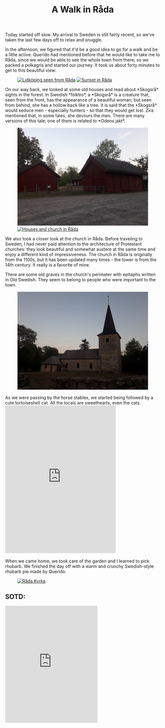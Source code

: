 ﻿---
title: "A Walk in Råda"
comments: true
categories:
  - blog

tags:
  - blog
  - life
  - du gamla du fria
---
Today started off slow. My arrival to Sweden is still fairly recent, so we've taken the last few days off to relax and snuggle. 

In the afternoon, we figured that it'd be a good idea to go for a walk and be a little active. Querido had mentioned before that he would like to take me to Råda, since we would be able to see the whole town from there; so we packed a polkagris and started our journey. It took us about forty minutes to get to this beautiful view: 
<figure  class="half">
	<a  href="https://github.com/dotMargui/blog/blob/master/assets/photos/20180725_r%C3%A5da.jpeg?raw=true">
	<img  src="https://github.com/dotMargui/blog/blob/master/assets/photos/20180725_r%C3%A5da.jpeg?raw=true"  alt="Lidköping seen from Råda"></a>
	<a  href="https://github.com/dotMargui/blog/blob/master/assets/photos/20180725_r%C3%A5dasunset.jpeg?raw=true">
	<img  src="https://github.com/dotMargui/blog/blob/master/assets/photos/20180725_r%C3%A5dasunset.jpeg?raw=true"  alt="Sunset in Råda"></a>
</figure> 
On our way back, we looked at some old houses and read about *Skogsrå* sights in the forest. In Swedish *folktro*, a *Skogsrå* is a creature that, seen from the front, has the appearance of a beautiful woman; but seen from behind, she has a hollow back like a tree. It is said that the *Skogsrå* would seduce men - especially hunters - so that they would get lost. Zira mentioned that, in some tales, she devours the men. There are many versions of this tale; one of them is related to *Odens jakt*. 
<figure class="half">
	<a  href="https://github.com/dotMargui/blog/blob/master/assets/photos/20180725_houses.jpg?raw=true">
	<img  src="https://github.com/dotMargui/blog/blob/master/assets/photos/20180725_houses.jpg?raw=true"  alt="Houses in Råda"></a>
	<a  href="https://github.com/dotMargui/blog/blob/master/assets/photos/20180725_houses2jpg?raw=true">
	<img  src="https://github.com/dotMargui/blog/blob/master/assets/photos/20180725_houses2jpg?raw=true"  alt="Houses and church in Råda"></a>
</figure> 
We also took a closer look at the church in Råda. Before traveling to Sweden, I had never paid attention to the architecture of Protestant churches: they look beautiful and somewhat austere at the same time and enjoy a different kind of impressiveness. The church in Råda is originally from the 1100s, but it has been updated many times - the tower is from the 14th century. It really is a favorite of mine.  

There are some old graves in the church's perimeter with epitaphs written in Old Swedish. They seem to belong to people who were important to the town. 
<figure class="align-left, half">
	<a  href="https://github.com/dotMargui/blog/blob/master/assets/photos/20180725_kyrka.jpg?raw=true">
	<img  src="https://github.com/dotMargui/blog/blob/master/assets/photos/20180725_kyrka.jpg?raw=true"  alt="Råda Kyrka"></a>
</figure> 
As we were passing by the horse stables, we started being followed by a cute tortoiseshell cat. All the locals are sweethearts, even the cats. 
<iframe src="https://giphy.com/embed/1ylP4lOcLepQUJkGgV" width="359" height="480" frameBorder="0" class="half" allowFullScreen></iframe><p><a href="https://giphy.com/gifs/cat-kitty-tabby-1ylP4lOcLepQUJkGgV"></a></p>
When we came home, we took care of the garden and I learned to pick rhubarb. We finished the day off with a warm and crunchy Swedish-style rhubarb pie made by Querido.
<figure class="half">
	<a  href="https://github.com/dotMargui/blog/blob/master/assets/photos/20180726_pie.jpg?raw=true">
	<img  src="https://github.com/dotMargui/blog/blob/master/assets/photos/20180726_pie.jpg?raw=true" alt="Råda Kyrka"></a>
</figure> 

## SOTD:
<iframe src="https://open.spotify.com/embed/track/3dYD57lRAUcMHufyqn9GcI" width="300" height="380" frameborder="0" allowtransparency="true" allow="encrypted-media"></iframe>

